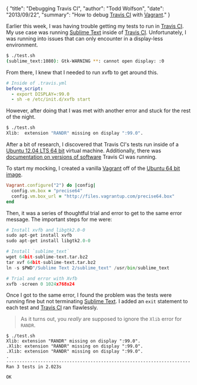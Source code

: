 {
  "title": "Debugging Travis CI",
  "author": "Todd Wolfson",
  "date": "2013/09/22",
  "summary": "How to debug [Travis CI](https://travis-ci.org/) with [Vagrant](http://www.vagrantup.com/)."
}

Earlier this week, I was having trouble getting my tests to run in [Travis CI][]. My use case was running [Sublime Text][] inside of [Travis CI][]. Unfortunately, I was running into issues that can only encounter in a display-less environment.

```bash
$ ./test.sh
(sublime_text:1080): Gtk-WARNING **: cannot open display: :0
```

[Travis CI]: http://travis-ci.org/
[Sublime Text]: http://sublimetext.com/

From there, I knew that I needed to run xvfb to get around this.

```yml
# Inside of .travis.yml
before_script:
  - export DISPLAY=:99.0
  - sh -e /etc/init.d/xvfb start
```

However, after doing that I was met with another error and stuck for the rest of the night.

```bash
$ ./test.sh
Xlib:  extension "RANDR" missing on display ":99.0".
```

After a bit of research, I discovered that Travis CI's tests run inside of a [Ubuntu 12.04 LTS 64 bit][travis-ubuntu] virtual machine. Additionally, there was [documentation on versions of software][travis-software] Travis CI was running.

[travis-ubuntu]: http://about.travis-ci.org/docs/user/ci-environment/#CI-environment-OS
[travis-software]: http://about.travis-ci.org/docs/user/ci-environment/#Environment-common-to-all-VM-images

To start my mocking, I created a vanilla [Vagrant][] off of the [Ubuntu 64 bit image][vagrant-boxes].

[Vagrant]: http://www.vagrantup.com/
[vagrant-boxes]: http://www.vagrantbox.es/

```ruby
Vagrant.configure("2") do |config|
  config.vm.box = "precise64"
  config.vm.box_url = "http://files.vagrantup.com/precise64.box"
end
```

Then, it was a series of thoughtful trial and error to get to the same error message. The important steps for me were:

```python
# Install xvfb and libgtk2.0-0
sudo apt-get install xvfb
sudo apt-get install libgtk2.0-0

# Install `sublime_text`
wget 64bit-sublime-text.tar.bz2
tar xvf 64bit-sublime-text.tar.bz2
ln -s $PWD"/Sublime Text 2/sublime_text" /usr/bin/sublime_text

# Trial and error with Xvfb
xvfb -screen 0 1024x768x24
```

Once I got to the same error, I found the problem was the tests were running fine but not terminating [Sublime Text][]. I added an `exit` statement to each test and [Travis CI][] ran flawlessly.

> As it turns out, you *really* are supposed to ignore the `Xlib` error for `RANDR`.

```
$ ./test.sh
Xlib: extension "RANDR" missing on display ":99.0".
.Xlib: extension "RANDR" missing on display ":99.0".
.Xlib: extension "RANDR" missing on display ":99.0".
.
----------------------------------------------------------------------
Ran 3 tests in 2.023s

OK
```
